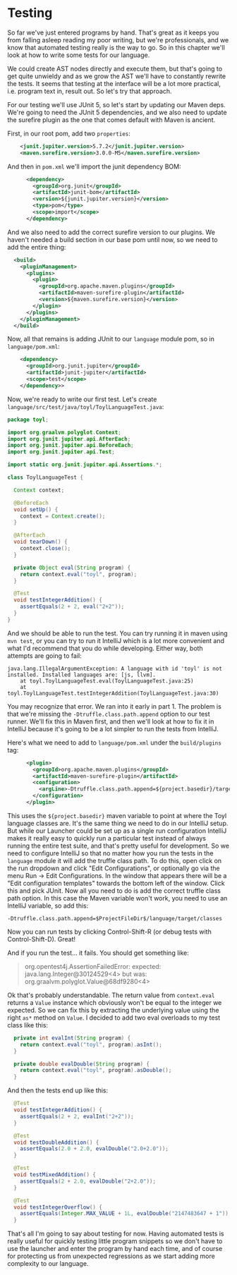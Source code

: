 # Testing

So far we've just entered programs by hand. That's great as it keeps
you from falling asleep reading my poor writing, but we're
professionals, and we know that automated testing really is the way to
go. So in this chapter we'll look at how to write some tests for our
language.

We could create AST nodes directly and execute them, but that's going
to get quite unwieldy and as we grow the AST we'll have to constantly
rewrite the tests. It seems that testing at the interface will be a
lot more practical, i.e. program text in, result out. So let's try
that approach.

For our testing we'll use JUnit 5, so let's start by updating our
Maven deps. We're going to need the JUnit 5 dependencies, and we also
need to update the surefire plugin as the one that comes default with
Maven is ancient.

First, in our root pom, add two `properties`:

```xml
    <junit.jupiter.version>5.7.2</junit.jupiter.version>
    <maven.surefire.version>3.0.0-M5</maven.surefire.version>
```

And then in `pom.xml` we'll import the junit dependency BOM:

```xml
      <dependency>
        <groupId>org.junit</groupId>
        <artifactId>junit-bom</artifactId>
        <version>${junit.jupiter.version}</version>
        <type>pom</type>
        <scope>import</scope>
      </dependency>
```

And we also need to add the correct surefire version to our
plugins. We haven't needed a build section in our base pom until now,
so we need to add the entire thing:

```xml
  <build>
    <pluginManagement>
      <plugins>
        <plugin>
          <groupId>org.apache.maven.plugins</groupId>
          <artifactId>maven-surefire-plugin</artifactId>
          <version>${maven.surefire.version}</version>
        </plugin>
      </plugins>
    </pluginManagement>
  </build>
```

Now, all that remains is adding JUnit to our `language` module pom, so
in `language/pom.xml`:

```xml
    <dependency>
      <groupId>org.junit.jupiter</groupId>
      <artifactId>junit-jupiter</artifactId>
      <scope>test</scope>
    </dependency>>
```	

Now, we're ready to write our first test. Let's create `language/src/test/java/toyl/ToylLanguageTest.java`:

```java
package toyl;

import org.graalvm.polyglot.Context;
import org.junit.jupiter.api.AfterEach;
import org.junit.jupiter.api.BeforeEach;
import org.junit.jupiter.api.Test;

import static org.junit.jupiter.api.Assertions.*;

class ToylLanguageTest {

  Context context;

  @BeforeEach
  void setUp() {
    context = Context.create();
  }

  @AfterEach
  void tearDown() {
    context.close();
  }

  private Object eval(String program) {
    return context.eval("toyl", program);
  }

  @Test
  void testIntegerAddition() {
    assertEquals(2 + 2, eval("2+2"));
  }
}
```

And we should be able to run the test. You can try running it in maven
using `mvn test`, or you can try to run it IntelliJ which is a lot
more convenient and what I'd recommend that you do while
developing. Either way, both attempts are going to fail:

```
java.lang.IllegalArgumentException: A language with id 'toyl' is not installed. Installed languages are: [js, llvm].
	at toyl.ToylLanguageTest.eval(ToylLanguageTest.java:25)
	at toyl.ToylLanguageTest.testIntegerAddition(ToylLanguageTest.java:30)
```

You may recognize that error. We ran into it early in part 1. The
problem is that we're missing the `-Dtruffle.class.path.append` option
to our test runner. We'll fix this in Maven first, and then we'll look
at how to fix it in IntelliJ because it's going to be a lot simpler to
run the tests from IntelliJ.

Here's what we need to add to `language/pom.xml` under the
`build/plugins` tag:

```xml
      <plugin>
        <groupId>org.apache.maven.plugins</groupId>
        <artifactId>maven-surefire-plugin</artifactId>
        <configuration>
          <argLine>-Dtruffle.class.path.append=${project.basedir}/target/classes</argLine>
        </configuration>
      </plugin>
```

This uses the `${project.basedir}` maven variable to point at where
the Toyl language classes are. It's the same thing we need to do in
our IntelliJ setup. But while our Launcher could be set up as a single
run configuration IntelliJ makes it really easy to quickly run a
particular test instead of always running the entire test suite, and
that's pretty useful for development. So we need to configure IntelliJ
so that no matter how you run the tests in the `language` module it
will add the truffle class path. To do this, open click on the run
dropdown and click "Edit Configurations", or optionally go via the
menu Run -> Edit Configurations. In the window that appears there will
be a "Edit configuration templates" towards the bottom left of the
window. Click this and pick JUnit. Now all you need to do is add the
correct truffle class path option. In this case the Maven variable
won't work, you need to use an IntelliJ variable, so add this:

```
-Dtruffle.class.path.append=$ProjectFileDir$/language/target/classes
```

Now you can run tests by clicking Control-Shift-R (or debug tests with
Control-Shift-D). Great!

And if you run the test... it fails. You should get something like:

> org.opentest4j.AssertionFailedError: expected: java.lang.Integer@30124529<4> but was: org.graalvm.polyglot.Value@68df9280<4>

Ok that's probably understandable. The return value from
`context.eval` returns a `Value` instance which obviously won't be
equal to the integer we expected. So we can fix this by extracting the
underlying value using the right `as*` method on `Value`. I decided to
add two eval overloads to my test class like this:

```java
  private int evalInt(String program) {
    return context.eval("toyl", program).asInt();
  }

  private double evalDouble(String program) {
    return context.eval("toyl", program).asDouble();
  }
```

And then the tests end up like this:

```java
  @Test
  void testIntegerAddition() {
    assertEquals(2 + 2, evalInt("2+2"));
  }

  @Test
  void testDoubleAddition() {
    assertEquals(2.0 + 2.0, evalDouble("2.0+2.0"));
  }

  @Test
  void testMixedAddition() {
    assertEquals(2 + 2.0, evalDouble("2+2.0"));
  }

  @Test
  void testIntegerOverflow() {
    assertEquals(Integer.MAX_VALUE + 1L, evalDouble("2147483647 + 1"));
  }
```

That's all I'm going to say about testing for now. Having automated
tests is really useful for quickly testing little program snippets so
we don't have to use the launcher and enter the program by hand each
time, and of course for protecting us from unexpected regressions as
we start adding more complexity to our language.
